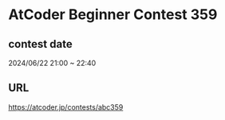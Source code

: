 # AtCoder Beginner Contest 359

## contest date 
2024/06/22 21:00 ~ 22:40

## URL
https://atcoder.jp/contests/abc359